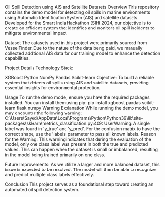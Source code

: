 Oil Spill Detection using AIS and Satellite Datasets
Overview
This repository contains the demo model for detecting oil spills in marine environments using Automatic Identification System (AIS) and satellite datasets. Developed for the Smart India Hackathon (SIH) 2024, our objective is to create an efficient system that identifies and monitors oil spill incidents to mitigate environmental impact.

Dataset
The datasets used in this project were primarily sourced from VesselFinder. Due to the nature of the data being paid, we manually collected additional AIS data for our training model to enhance the detection capabilities.

Project Details
Technology Stack:

XGBoost
Python
NumPy
Pandas
Scikit-learn
Objective: To build a reliable system that detects oil spills using AIS and satellite datasets, providing essential insights for environmental protection.

Usage
To run the demo model, ensure you have the required packages installed. You can install them using pip:
pip install xgboost pandas scikit-learn flask numpy
Warning Explanation
While running the demo model, you may encounter the following warning:
C:\Users\Sayed\AppData\Local\Programs\Python\Python39\lib\site-packages\sklearn\metrics\_classification.py:409: UserWarning: A single label was found in 'y_true' and 'y_pred'. For the confusion matrix to have the correct shape, use the 'labels' parameter to pass all known labels.
Reason for the Warning:
This warning indicates that during the evaluation of the model, only one class label was present in both the true and predicted values. This can happen when the dataset is small or imbalanced, resulting in the model being trained primarily on one class.

Future Improvements:
As we utilize a larger and more balanced dataset, this issue is expected to be resolved. The model will then be able to recognize and predict multiple class labels effectively.

Conclusion
This project serves as a foundational step toward creating an automated oil spill detection system.
